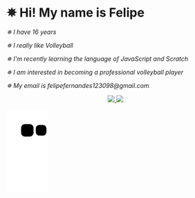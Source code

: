 # ✵ Hi! My name is Felipe
_✵ I have 16 years_

_✵ I really like Volleyball_

_✵ I'm recently learning the language of JavaScript and Scratch_

_✵ I am interested in becoming a professional volleyball player_

_✵ My email is felipefernandes123098@gmail.com_

<div align="center">
  <a href="https://github.com/FelipeFpg">
  <img height="180em" src="https://github-readme-stats.vercel.app/api?username=FelipeFpg&show_icons=true&theme=great-gatsby&include_all_commits=true&count_private=true"/>
  <img height="180em" src="https://github-readme-stats.vercel.app/api/top-langs/?username=FelipeFpg&layout=compact&langs_count=7&theme=great-gatsby"/>
</div>
 
 ![Snake animation](https://github.com/rafaballerini/rafaballerini/blob/output/github-contribution-grid-snake.svg)
